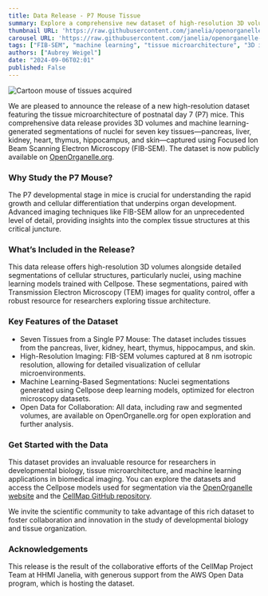 ```yaml
--- 
title: Data Release - P7 Mouse Tissue
summary: Explore a comprehensive new dataset of high-resolution 3D volumes and machine learning-based segmentations from seven tissues in a single P7 mouse.
thumbnail URL: 'https://raw.githubusercontent.com/janelia/openorganelle-blog/main/assets/p7_mouse_data_release_banner.png'
carousel URL: 'https://raw.githubusercontent.com/janelia/openorganelle-blog/main/assets/p7_mouse_data_release_banner.png'
tags: ["FIB-SEM", "machine learning", "tissue microarchitecture", "3D imaging", "open data", "P7 mouse"]
authors: ["Aubrey Weigel"]
date: "2024-09-06T02:01"
published: False
---
```


![Cartoon mouse of tissues acquired](https://raw.githubusercontent.com/janelia-cellmap/openorganelle-blog/blob/main/assets/p7_mouse_1.png)

We are pleased to announce the release of a new high-resolution dataset featuring the tissue microarchitecture of postnatal day 7 (P7) mice. This comprehensive data release provides 3D volumes and machine learning-generated segmentations of nuclei for seven key tissues—pancreas, liver, kidney, heart, thymus, hippocampus, and skin—captured using Focused Ion Beam Scanning Electron Microscopy (FIB-SEM). The dataset is now publicly available on [OpenOrganelle.org](https://openorganelle.org).

### Why Study the P7 Mouse?

The P7 developmental stage in mice is crucial for understanding the rapid growth and cellular differentiation that underpins organ development. Advanced imaging techniques like FIB-SEM allow for an unprecedented level of detail, providing insights into the complex tissue structures at this critical juncture.

### What’s Included in the Release?

This data release offers high-resolution 3D volumes alongside detailed segmentations of cellular structures, particularly nuclei, using machine learning models trained with Cellpose. These segmentations, paired with Transmission Electron Microscopy (TEM) images for quality control, offer a robust resource for researchers exploring tissue architecture.

### Key Features of the Dataset

- Seven Tissues from a Single P7 Mouse: The dataset includes tissues from the pancreas, liver, kidney, heart, thymus, hippocampus, and skin.
- High-Resolution Imaging: FIB-SEM volumes captured at 8 nm isotropic resolution, allowing for detailed visualization of cellular microenvironments.
- Machine Learning-Based Segmentations: Nuclei segmentations generated using Cellpose deep learning models, optimized for electron microscopy datasets.
- Open Data for Collaboration: All data, including raw and segmented volumes, are available on OpenOrganelle.org for open exploration and further analysis.

### Get Started with the Data

This dataset provides an invaluable resource for researchers in developmental biology, tissue microarchitecture, and machine learning applications in biomedical imaging. You can explore the datasets and access the Cellpose models used for segmentation via the [OpenOrganelle website](https://openorganelle.org) and the [CellMap GitHub repository](https://github.com/janelia-cellmap/cellmap-models).

We invite the scientific community to take advantage of this rich dataset to foster collaboration and innovation in the study of developmental biology and tissue organization.

### Acknowledgements

This release is the result of the collaborative efforts of the CellMap Project Team at HHMI Janelia, with generous support from the AWS Open Data program, which is hosting the dataset.
